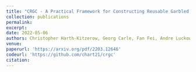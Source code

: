 ```yaml
---
title: "CRGC - A Practical Framework for Constructing Reusable Garbled Circuits"
collection: publications
permalink: 
excerpt: 
date: 2022-05-06
authors: Christopher Harth-Kitzerow, Georg Carle, Fan Fei, Andre Luckow, Johannes Klepsch
venue: 
paperurl: 'https://arxiv.org/pdf/2203.12646'
codeurl: 'https://github.com/chart21/crgc'
citation: 
---
```




